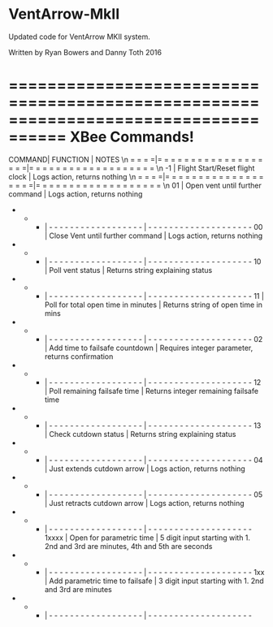 # VentArrow-MkII

Updated code for VentArrow MKII system.  

Written by Ryan Bowers and Danny Toth 2016

====================================================================================
XBee Commands!
====================================================================================
COMMAND|              FUNCTION               | NOTES \n
= = = =|= = = = = = = = = = = = = = = = = = =|= = = = = = = = = = = = = = = = = = = \n
-1     | Flight Start/Reset flight clock     | Logs action, returns nothing \n
= = = =|= = = = = = = = = = = = = = = = = = =|= = = = = = = = = = = = = = = = = = =  \n
01     | Open vent until further command     | Logs action, returns nothing
- - -  | - - - - - - - - - - - - - - - - - - | - - - - - - - - - - - - - - - - - - - -
00     | Close Vent until further command    | Logs action, returns nothing
- - -  | - - - - - - - - - - - - - - - - - - | - - - - - - - - - - - - - - - - - - - -
10     |            Poll vent status         | Returns string explaining status
- - -  | - - - - - - - - - - - - - - - - - - | - - - - - - - - - - - - - - - - - - - -
11     | Poll for total open time in minutes | Returns string of open time in mins
- - -  | - - - - - - - - - - - - - - - - - - | - - - - - - - - - - - - - - - - - - - -
02     |    Add time to failsafe countdown   | Requires integer parameter, returns confirmation
- - -  | - - - - - - - - - - - - - - - - - - | - - - - - - - - - - - - - - - - - - - -
12     |   Poll remaining failsafe time      | Returns integer remaining failsafe time
- - -  | - - - - - - - - - - - - - - - - - - | - - - - - - - - - - - - - - - - - - - -
13     |         Check cutdown status        | Returns string explaining status
- - -  | - - - - - - - - - - - - - - - - - - | - - - - - - - - - - - - - - - - - - - -
04     |  Just extends cutdown arrow         | Logs action, returns nothing
- - -  | - - - - - - - - - - - - - - - - - - | - - - - - - - - - - - - - - - - - - - -
05     | Just retracts cutdown arrow         | Logs action, returns nothing
- - -  | - - - - - - - - - - - - - - - - - - | - - - - - - - - - - - - - - - - - - - -
1xxxx  |     Open for parametric time        | 5 digit input starting with 1. 2nd and 3rd are minutes, 4th and 5th are seconds
- - -  | - - - - - - - - - - - - - - - - - - | - - - - - - - - - - - - - - - - - - - -
1xx    | Add parametric time to failsafe     | 3 digit input starting with 1. 2nd and 3rd are minutes
- - -  | - - - - - - - - - - - - - - - - - - | - - - - - - - - - - - - - - - - - - - -



